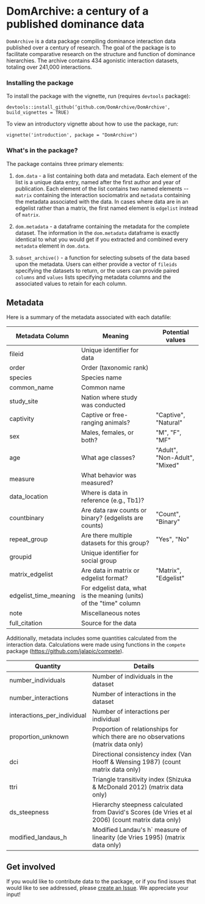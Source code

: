 # DomArchive: a century of a published dominance data


`DomArchive` is a data package compiling dominance interaction data published
over a century of research. The goal of the package is to facilitate comparative
research on the structure and function of dominance hierarchies. The archive 
contains 434 agonistic interaction datasets, totaling over 241,000 interactions.

### Installing the package

To install the package with the vignette, run (requires `devtools` package):  

`devtools::install_github(‘github.com/DomArchive/DomArchive', build_vignettes = TRUE)`    

To view an introductory vignette about how to use the package, run:  

`vignette('introduction', package = "DomArchive")`  

### What's in the package? 

The package contains three primary elements:     

1. `dom.data` - a list containing both data and metadata. Each element of the list
is a unique data entry, named after the first author and year of publication.
Each element of the list contains two named elements -- `matrix` containing the 
interaction sociomatrix and `metadata` containing the metadata associated with the 
data. In cases where data are in an edgelist rather than a matrix, the first named
element is `edgelist` instead of `matrix`.   

2. `dom.metadata` - a dataframe containing the metadata for the complete dataset. 
The information in the `dom.metadata` dataframe is exactly identical to what you would get if you
extracted and combined every `metadata` element in `dom.data`.  

3. `subset_archive()` - a function for selecting subsets of the data based upon the 
metadata. Users can either provide a vector of `fileids` specifying the datasets to return,
or the users can provide paired `columns` and `values` lists specifying metadata columns
and the associated values to retain for each column.  


## Metadata

Here is a summary of the metadata associated with each datafile:  

|Metadata Column| Meaning                           | Potential values
|---------------|-----------------------------------|-----------------
|fileid         | Unique identifier for data        |
|order          | Order (taxonomic rank)            |
|species        | Species name                      |
|common_name    | Common name                       |
|study_site     | Nation where study was conducted  |
|captivity      | Captive or free-ranging animals?  | "Captive", "Natural"
|sex            | Males, females, or both?          | "M", "F", "MF"
|age            | What age classes?                  | "Adult", "Non-Adult", "Mixed"
|measure        | What behavior was measured?       |
|data_location  | Where is data in reference (e.g., Tb1)?          |
|countbinary    | Are data raw counts or binary? (edgelists are counts) | "Count", "Binary"
|repeat_group   | Are there multiple datasets for this group? | "Yes", "No"
|groupid        | Unique identifier for social group|
|matrix_edgelist| Are data in matrix or edgelist format?    | "Matrix", "Edgelist"
|edgelist_time_meaning | For edgelist data, what is the meaning (units) of the "time" column |
|note           | Miscellaneous notes               |
|full_citation  | Source for the data               |

Additionally, metadata includes some quantities calculated from the interaction data. 
Calculations were made using functions in the `compete` package (https://github.com/jalapic/compete).  

|Quantity                    | Details                           
|----------------------------|------------------------------------
|number_individuals          | Number of individuals in the dataset
|number_interactions         | Number of interactions in the dataset
|interactions_per_individual | Number of interactions per individual
|proportion_unknown          | Proportion of relationships for which there are no observations (matrix data only)
|dci                         | Directional consistency index (Van Hooff & Wensing 1987) (count matrix data only)
|ttri                        | Triangle transitivity index (Shizuka & McDonald 2012) (matrix data only)
|ds_steepness                | Hierarchy steepness calculated from David's Scores (de Vries et al 2006) (count matrix data only)
|modified_landaus_h          | Modified Landau's h` measure of linearity (de Vries 1995) (matrix data only)


## Get involved

If you would like to contribute data to the package, or if you find issues that would like to see addressed, please [create an Issue](https://github.com/DomArchive/DomArchive/issues). We appreciate your input!  